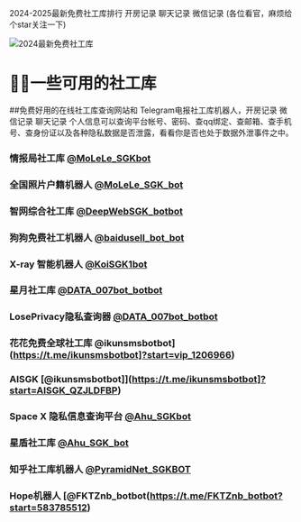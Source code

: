 2024-2025最新免费社工库排行 开房记录 聊天记录 微信记录 (各位看官，麻烦给个star关注一下)

<img src="pic/bbbb.png" alt="2024最新免费社工库" border="0">

# 🕵️‍♂️一些可用的社工库

##免费好用的在线社工库查询网站和 Telegram电报社工库机器人，开房记录 微信记录 聊天记录 个人信息可以查询平台帐号、密码、查qq绑定、查邮箱、查手机号、查身份证以及各种隐私数据是否泄露，看看你是否也处于数据外泄事件之中。

### 情报局社工库 [@MoLeLe_SGKbot](https://t.me/MoLeLe_SGKbot?start=NTgzNzg1NTEy)

### 全国照片户籍机器人 [@MoLeLe_SGK_bot](https://t.me/MoLeLe_SGK_bot?start=583785512)

### 智网综合社工库 [@DeepWebSGK_botbot](https://t.me/DeepWebSGK_botbot?start=qr4mnWQdL2Wx)

### 狗狗免费社工机器人 [@baidusell_bot_bot](https://t.me/baidusell_bot_bot?start=583785512)

### X-ray 智能机器人 [@KoiSGK1bot](https://t.me/KoiSGK1bot]?start=TZUYZTTPQ)

### 星月社工库 [@DATA_007bot_botbot](https://t.me/DATA_007bot_botbot?start=583785512)

### LosePrivacy隐私查询器 [@DATA_007bot_botbot](https://t.me/DATA_007bot_botbot?start=583785512)

### 花花免费全球社工库 @ikunsmsbotbot](https://t.me/ikunsmsbotbot]?start=vip_1206966)

### AISGK [@ikunsmsbotbot]](https://t.me/ikunsmsbotbot]?start=AISGK_QZJLDFBP)

### Space X 隐私信息查询平台 [@Ahu_SGKbot](https://t.me/Ahu_SGKbot?start=cGgfsuNtF7)

### 星盾社工库 [@Ahu_SGK_bot](https://t.me/@Ahu_SGK_bot?start=1gxMd0h)

### 知乎社工库机器人 [@PyramidNet_SGKBOT](https://t.me/PyramidNet_SGKBOT?start=ZHIHU_RZICPQRJ)

### Hope机器人 [@FKTZnb_botbot(https://t.me/FKTZnb_botbot?start=583785512)